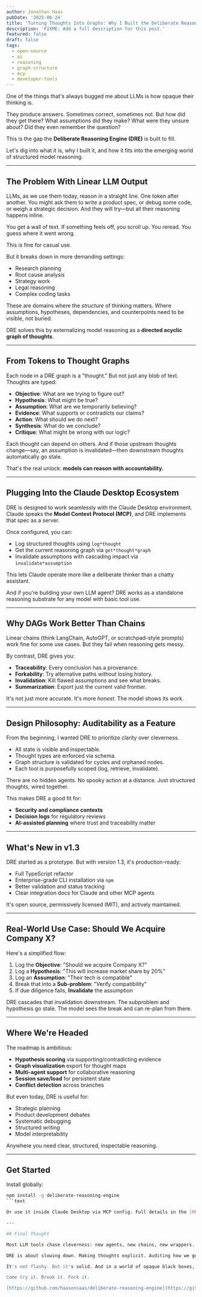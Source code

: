 ```yaml
---
author: Jonathan Haas
pubDate: '2025-06-24'
title: 'Turning Thoughts Into Graphs: Why I Built the Deliberate Reasoning Engine'
description: 'FIXME: Add a full description for this post.'
featured: false
draft: false
tags:
  - open-source
  - ai
  - reasoning
  - graph-structure
  - mcp
  - developer-tools
---
```


One of the things that's always bugged me about LLMs is how opaque their thinking is.

They produce answers. Sometimes correct, sometimes not. But how did they get there? What assumptions did they make? What were they unsure about? Did they even remember the question?

This is the gap the **Deliberate Reasoning Engine (DRE)** is built to fill.

Let's dig into what it is, why I built it, and how it fits into the emerging world of structured model reasoning.

---

## The Problem With Linear LLM Output

LLMs, as we use them today, reason in a straight line. One token after another. You might ask them to write a product spec, or debug some code, or weigh a strategic decision. And they will try—but all their reasoning happens inline.

You get a wall of text. If something feels off, you scroll up. You reread. You guess where it went wrong.

This is fine for casual use.

But it breaks down in more demanding settings:

- Research planning
- Root cause analysis
- Strategy work
- Legal reasoning
- Complex coding tasks

These are domains where the _structure_ of thinking matters. Where assumptions, hypotheses, dependencies, and counterpoints need to be visible, not buried.

DRE solves this by externalizing model reasoning as a **directed acyclic graph of thoughts**.

---

## From Tokens to Thought Graphs

Each node in a DRE graph is a "thought." But not just any blob of text. Thoughts are typed:

- **Objective**: What are we trying to figure out?
- **Hypothesis**: What might be true?
- **Assumption**: What are we temporarily believing?
- **Evidence**: What supports or contradicts our claims?
- **Action**: What should we do next?
- **Synthesis**: What do we conclude?
- **Critique**: What might be wrong with our logic?

Each thought can depend on others. And if those upstream thoughts change—say, an assumption is invalidated—then downstream thoughts automatically go stale.

That's the real unlock: **models can reason with accountability.**

---

## Plugging Into the Claude Desktop Ecosystem

DRE is designed to work seamlessly with the Claude Desktop environment. Claude speaks the **Model Context Protocol (MCP)**, and DRE implements that spec as a server.

Once configured, you can:

- Log structured thoughts using `log*thought`
- Get the current reasoning graph via `get*thought*graph`
- Invalidate assumptions with cascading impact via `invalidate*assumption`

This lets Claude operate more like a deliberate thinker than a chatty assistant.

And if you're building your own LLM agent? DRE works as a standalone reasoning substrate for any model with basic tool use.

---

## Why DAGs Work Better Than Chains

Linear chains (think LangChain, AutoGPT, or scratchpad-style prompts) work fine for some use cases. But they fail when reasoning gets messy.

By contrast, DRE gives you:

- **Traceability**: Every conclusion has a provenance.
- **Forkability**: Try alternative paths without losing history.
- **Invalidation**: Kill flawed assumptions and see what breaks.
- **Summarization**: Export just the current valid frontier.

It's not just more accurate. It's more _honest_. The model shows its work.

---

## Design Philosophy: Auditability as a Feature

From the beginning, I wanted DRE to prioritize clarity over cleverness.

- All state is visible and inspectable.
- Thought types are enforced via schema.
- Graph structure is validated for cycles and orphaned nodes.
- Each tool is purposefully scoped (log, retrieve, invalidate).

There are no hidden agents. No spooky action at a distance. Just structured thoughts, wired together.

This makes DRE a good fit for:

- **Security and compliance contexts**
- **Decision logs** for regulatory reviews
- **AI-assisted planning** where trust and traceability matter

---

## What's New in v1.3

DRE started as a prototype. But with version 1.3, it's production-ready:

- Full TypeScript refactor
- Enterprise-grade CLI installation via `npm`
- Better validation and status tracking
- Clear integration docs for Claude and other MCP agents

It's open source, permissively licensed (MIT), and actively maintained.

---

## Real-World Use Case: Should We Acquire Company X?

Here's a simplified flow:

1. Log the **Objective**: "Should we acquire Company X?"
1. Log a **Hypothesis**: "This will increase market share by 20%"
1. Log an **Assumption**: "Their tech is compatible"
1. Break that into a **Sub-problem**: "Verify compatibility"
1. If due diligence fails, **Invalidate** the assumption

DRE cascades that invalidation downstream. The subproblem and hypothesis go stale. The model sees the break and can re-plan from there.

---

## Where We're Headed

The roadmap is ambitious:

- **Hypothesis scoring** via supporting/contradicting evidence
- **Graph visualization** export for thought maps
- **Multi-agent support** for collaborative reasoning
- **Session save/load** for persistent state
- **Conflict detection** across branches

But even today, DRE is useful for:

- Strategic planning
- Product development debates
- Systematic debugging
- Structured writing
- Model interpretability

Anywhere you need clear, structured, inspectable reasoning.

---

## Get Started

Install globally:

````bash
npm install -g deliberate-reasoning-engine
```text

Or use it inside Claude Desktop via MCP config. Full details in the [README](https://github.com/haasonsaas/deliberate-reasoning-engine).

---

## Final Thought

Most LLM tools chase cleverness: new agents, new chains, new wrappers.

DRE is about slowing down. Making thoughts explicit. Auditing how we get from question to conclusion.

It's not flashy. But it's solid. And in a world of opaque black boxes, that's the kind of software I want to use—and build.

Come try it. Break it. Fork it.

[https://github.com/haasonsaas/deliberate-reasoning-engine](https://github.com/haasonsaas/deliberate-reasoning-engine)
````
